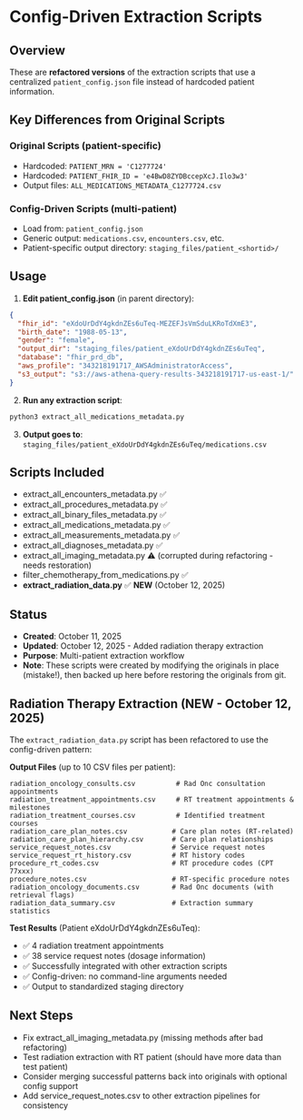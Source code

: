 # Config-Driven Extraction Scripts

## Overview
These are **refactored versions** of the extraction scripts that use a centralized `patient_config.json` file instead of hardcoded patient information.

## Key Differences from Original Scripts

### Original Scripts (patient-specific)
- Hardcoded: `PATIENT_MRN = 'C1277724'`
- Hardcoded: `PATIENT_FHIR_ID = 'e4BwD8ZYDBccepXcJ.Ilo3w3'`
- Output files: `ALL_MEDICATIONS_METADATA_C1277724.csv`

### Config-Driven Scripts (multi-patient)
- Load from: `patient_config.json`
- Generic output: `medications.csv`, `encounters.csv`, etc.
- Patient-specific output directory: `staging_files/patient_<shortid>/`

## Usage

1. **Edit patient_config.json** (in parent directory):
```json
{
  "fhir_id": "eXdoUrDdY4gkdnZEs6uTeq-MEZEFJsVmSduLKRoTdXmE3",
  "birth_date": "1988-05-13",
  "gender": "female",
  "output_dir": "staging_files/patient_eXdoUrDdY4gkdnZEs6uTeq",
  "database": "fhir_prd_db",
  "aws_profile": "343218191717_AWSAdministratorAccess",
  "s3_output": "s3://aws-athena-query-results-343218191717-us-east-1/"
}
```

2. **Run any extraction script**:
```bash
python3 extract_all_medications_metadata.py
```

3. **Output goes to**: `staging_files/patient_eXdoUrDdY4gkdnZEs6uTeq/medications.csv`

## Scripts Included
- extract_all_encounters_metadata.py ✅
- extract_all_procedures_metadata.py ✅
- extract_all_binary_files_metadata.py ✅
- extract_all_medications_metadata.py ✅
- extract_all_measurements_metadata.py ✅
- extract_all_diagnoses_metadata.py ✅
- extract_all_imaging_metadata.py ⚠️ (corrupted during refactoring - needs restoration)
- filter_chemotherapy_from_medications.py ✅
- **extract_radiation_data.py** ✅ **NEW** (October 12, 2025)

## Status
- **Created**: October 11, 2025
- **Updated**: October 12, 2025 - Added radiation therapy extraction
- **Purpose**: Multi-patient extraction workflow
- **Note**: These scripts were created by modifying the originals in place (mistake!), then backed up here before restoring the originals from git.

## Radiation Therapy Extraction (NEW - October 12, 2025)

The `extract_radiation_data.py` script has been refactored to use the config-driven pattern:

**Output Files** (up to 10 CSV files per patient):
```
radiation_oncology_consults.csv          # Rad Onc consultation appointments
radiation_treatment_appointments.csv     # RT treatment appointments & milestones
radiation_treatment_courses.csv          # Identified treatment courses
radiation_care_plan_notes.csv           # Care plan notes (RT-related)
radiation_care_plan_hierarchy.csv       # Care plan relationships
service_request_notes.csv               # Service request notes
service_request_rt_history.csv          # RT history codes
procedure_rt_codes.csv                  # RT procedure codes (CPT 77xxx)
procedure_notes.csv                     # RT-specific procedure notes
radiation_oncology_documents.csv        # Rad Onc documents (with retrieval flags)
radiation_data_summary.csv              # Extraction summary statistics
```

**Test Results** (Patient eXdoUrDdY4gkdnZEs6uTeq):
- ✅ 4 radiation treatment appointments
- ✅ 38 service request notes (dosage information)
- ✅ Successfully integrated with other extraction scripts
- ✅ Config-driven: no command-line arguments needed
- ✅ Output to standardized staging directory

## Next Steps
- Fix extract_all_imaging_metadata.py (missing methods after bad refactoring)
- Test radiation extraction with RT patient (should have more data than test patient)
- Consider merging successful patterns back into originals with optional config support
- Add service_request_notes.csv to other extraction pipelines for consistency
